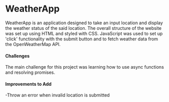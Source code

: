 # WeatherApp
WeatherApp is an application designed to take an input location and display the weather status of the said location. The overall structure of the website was set up using HTML and styled with CSS. JavaScript was used to set up 'click' functionality with the submit button and to fetch weather data from the OpenWeatherMap API.

<h4>Challenges</h4>
The main challenge for this project was learning how to use async functions and resolving promises. 

<h4>Improvements to Add</h4>
-Throw an error when invalid location is submitted
